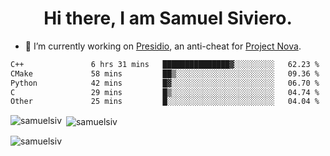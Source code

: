 <h1 align="center">Hi there, I am Samuel Siviero.</h1>

- 🔭 I’m currently working on [Presidio](https://presidio.ac), an anti-cheat for [Project Nova](https://discord.gg/novafn).

<!--START_SECTION:waka-->

```txt
C++               6 hrs 31 mins   ███████████████▓░░░░░░░░░   62.23 %
CMake             58 mins         ██▒░░░░░░░░░░░░░░░░░░░░░░   09.36 %
Python            42 mins         █▓░░░░░░░░░░░░░░░░░░░░░░░   06.70 %
C                 29 mins         █▒░░░░░░░░░░░░░░░░░░░░░░░   04.74 %
Other             25 mins         █░░░░░░░░░░░░░░░░░░░░░░░░   04.04 %
```

<!--END_SECTION:waka-->

<p><img align="left" src="https://github-readme-stats.vercel.app/api/top-langs?username=samuelsiv&show_icons=true&locale=en&layout=compact&theme=radical" alt="samuelsiv" /></p>

<p>&nbsp;<img align="center" src="https://github-readme-stats.vercel.app/api?username=samuelsiv&show_icons=true&locale=en&theme=radical" alt="samuelsiv" /></p>
<p align="left"> <img src="https://komarev.com/ghpvc/?username=samuelsiv&label=Profile%20views&color=0e75b6&style=flat" alt="samuelsiv" /> </p>
